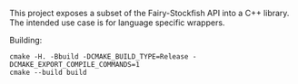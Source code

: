 This project exposes a subset of the Fairy-Stockfish API into a C++
library. The intended use case is for language specific wrappers.

Building:

```
cmake -H. -Bbuild -DCMAKE_BUILD_TYPE=Release -DCMAKE_EXPORT_COMPILE_COMMANDS=1
cmake --build build
```
